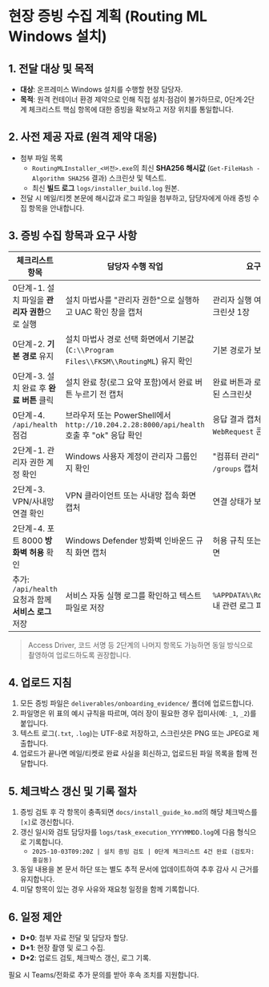 # 현장 증빙 수집 계획 (Routing ML Windows 설치)

## 1. 전달 대상 및 목적
- **대상**: 온프레미스 Windows 설치를 수행할 현장 담당자.
- **목적**: 원격 컨테이너 환경 제약으로 인해 직접 설치·점검이 불가하므로, 0단계·2단계 체크리스트 핵심 항목에 대한 증빙을 확보하고 저장 위치를 통일합니다.

## 2. 사전 제공 자료 (원격 제약 대응)
- 첨부 파일 목록
  - `RoutingMLInstaller_<버전>.exe`의 최신 **SHA256 해시값** (`Get-FileHash -Algorithm SHA256` 결과) 스크린샷 및 텍스트.
  - 최신 **빌드 로그** `logs/installer_build.log` 원본.
- 전달 시 메일/티켓 본문에 해시값과 로그 파일을 첨부하고, 담당자에게 아래 증빙 수집 항목을 안내합니다.

## 3. 증빙 수집 항목과 요구 사항
| 체크리스트 항목 | 담당자 수행 작업 | 요구 증빙 | 업로드 파일 예시명 |
| --- | --- | --- | --- |
| 0단계-1. 설치 파일을 **관리자 권한**으로 실행 | 설치 마법사를 "관리자 권한"으로 실행하고 UAC 확인 창을 캡처 | 관리자 실행 여부가 보이는 스크린샷 1장 | `step0_admin_launch.png` |
| 0단계-2. **기본 경로** 유지 | 설치 마법사 경로 선택 화면에서 기본값(`C:\\Program Files\\FKSM\\RoutingML`) 유지 확인 | 기본 경로가 보이는 스크린샷 | `step0_default_path.png` |
| 0단계-3. 설치 완료 후 **완료 버튼** 클릭 | 설치 완료 창(로그 요약 포함)에서 완료 버튼 누르기 전 캡처 | 완료 버튼과 로그 요약이 포함된 스크린샷 | `step0_finish_prompt.png` |
| 0단계-4. `/api/health` 점검 | 브라우저 또는 PowerShell에서 `http://10.204.2.28:8000/api/health` 호출 후 "ok" 응답 확인 | 응답 결과 캡처 또는 `Invoke-WebRequest` 콘솔 로그 | `step0_api_health.png` / `step0_api_health.txt` |
| 2단계-1. 관리자 권한 계정 확인 | Windows 사용자 계정이 관리자 그룹인지 확인 | "컴퓨터 관리" 또는 `whoami /groups` 캡처 | `step2_admin_account.png` |
| 2단계-3. VPN/사내망 연결 확인 | VPN 클라이언트 또는 사내망 접속 화면 캡처 | 연결 상태가 보이는 스크린샷 | `step2_vpn_status.png` |
| 2단계-4. 포트 8000 **방화벽 허용** 확인 | Windows Defender 방화벽 인바운드 규칙 화면 캡처 | 허용 규칙 또는 예외 확인 화면 | `step2_firewall_rule.png` |
| 추가: `/api/health` 요청과 함께 **서비스 로그** 저장 | 서비스 자동 실행 로그를 확인하고 텍스트 파일로 저장 | `%APPDATA%\RoutingML\logs` 내 관련 로그 파일 | `step0_service_start.log` |

> Access Driver, 코드 서명 등 2단계의 나머지 항목도 가능하면 동일 방식으로 촬영하여 업로드하도록 권장합니다.

## 4. 업로드 지침
1. 모든 증빙 파일은 `deliverables/onboarding_evidence/` 폴더에 업로드합니다.
2. 파일명은 위 표의 예시 규칙을 따르며, 여러 장이 필요한 경우 접미사(예: `_1`, `_2`)를 붙입니다.
3. 텍스트 로그(`.txt`, `.log`)는 UTF-8로 저장하고, 스크린샷은 PNG 또는 JPEG로 제출합니다.
4. 업로드가 끝나면 메일/티켓로 완료 사실을 회신하고, 업로드된 파일 목록을 함께 전달합니다.

## 5. 체크박스 갱신 및 기록 절차
1. 증빙 검토 후 각 항목이 충족되면 `docs/install_guide_ko.md`의 해당 체크박스를 `[x]`로 갱신합니다.
2. 갱신 일시와 검토 담당자를 `logs/task_execution_YYYYMMDD.log`에 다음 형식으로 기록합니다.
   - `2025-10-03T09:20Z | 설치 증빙 검토 | 0단계 체크리스트 4건 완료 (검토자: 홍길동)`
3. 동일 내용을 본 문서 하단 또는 별도 추적 문서에 업데이트하여 추후 감사 시 근거를 유지합니다.
4. 미달 항목이 있는 경우 사유와 재요청 일정을 함께 기록합니다.

## 6. 일정 제안
- **D+0**: 첨부 자료 전달 및 담당자 할당.
- **D+1**: 현장 촬영 및 로그 수집.
- **D+2**: 업로드 검토, 체크박스 갱신, 로그 기록.

필요 시 Teams/전화로 추가 문의를 받아 후속 조치를 지원합니다.
